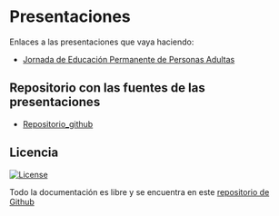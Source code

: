 # Presentaciones
Enlaces a las presentaciones que vaya haciendo:

* [Jornada de Educación Permanente de Personas Adultas](https://crdguez.github.io/mis_presentaciones/cledu.html)

## Repositorio con las fuentes de las presentaciones

* [Repositorio_github](https://github.com/crdguez/mis_presentaciones)

## Licencia

[![License](http://img.shields.io/:license-gpl-blue.svg)](http://opensource.org/licenses/GPL-2.0)

Todo la documentación es libre y se encuentra en este [repositorio de Github](https://github.com/crdguez/mis_presentaciones)
